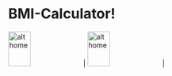 # BMI-Calculator!
<img src="https://user-images.githubusercontent.com/68494371/226108710-4d6b42d8-5be6-4165-8501-9eb23e2162e5.png" alt="alt home" style="width:30%;height:70">|
<img src="https://user-images.githubusercontent.com/68494371/226108714-e9eb595e-3e30-474a-9bf9-45d76e3baa36.png" alt="alt home" style="width:30%;height:70">|


